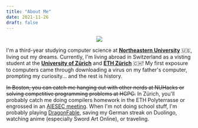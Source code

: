 ```yaml
---
title: "About Me"
date: 2021-11-26
draft: false
---
```


<p align="center">
  <img style="max-width: 90%; border-radius: 3%;" src="/images/personal.png" />
</p>

I'm a third-year studying computer science at **[Northeastern University](https://www.northeastern.edu/)** 🇺🇸, living out my dreams. Currently, I'm living abroad in Switzerland as a visting student at the **[University of Zürich](https://www.uzh.ch/en.html)** and **[ETH Zürich](https://ethz.ch/en.html)** 🇨🇭! My first exposure to computers came through downloading a virus on my father's computer, prompting my curiosity... and the rest is history.

~~In Boston, you can catch me hanging out with other nerds at NUHacks or solving competitive programming problems at HCPC.~~ In Zürich, you'll probably catch me doing compilers homework in the ETH Polyterrasse or engrossed in an [AIESEC meeting](https://aiesec.org/). When I'm not doing school stuff, I'm probably playing [DragonFable](https://dragonfable.com), saving my German streak on Duolingo, watching anime (especially Sword Art Online), or traveling.
